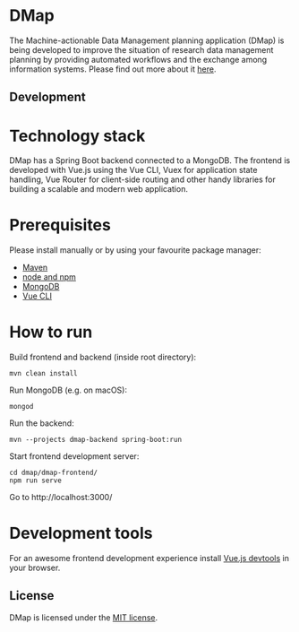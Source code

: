 # DMap
The Machine-actionable Data Management planning application (DMap) is being developed to improve the situation of research data management planning by providing automated workflows and the exchange among information systems. Please find out more about it [here](https://oblassers.github.io/dmap-mockups/).

## Development

# Technology stack
DMap has a Spring Boot backend connected to a MongoDB. The frontend is developed with Vue.js using the Vue CLI, Vuex for application state handling, Vue Router for client-side routing and other handy libraries for building a scalable and modern web application.

# Prerequisites
Please install manually or by using your favourite package manager:
* [Maven](https://maven.apache.org/index.html)
* [node and npm](https://www.npmjs.com/get-npm)
* [MongoDB](https://www.mongodb.com/)
* [Vue CLI](https://cli.vuejs.org/guide/installation.html)

# How to run
Build frontend and backend (inside root directory):

```
mvn clean install
```

Run MongoDB (e.g. on macOS):

```
mongod
```

Run the backend:

```
mvn --projects dmap-backend spring-boot:run
```

Start frontend development server:

```
cd dmap/dmap-frontend/
npm run serve
```

Go to http://localhost:3000/

# Development tools
For an awesome frontend development experience install [Vue.js devtools](https://github.com/vuejs/vue-devtools) in your browser.

## License
DMap is licensed under the [MIT license](https://github.com/oblassers/dmap/blob/master/LICENSE).
